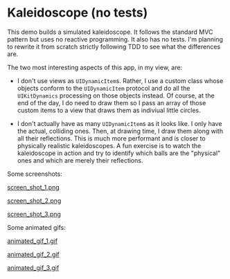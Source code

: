 # Kaleidoscope (no tests)

This demo builds a simulated kaleidoscope. It follows the standard MVC pattern but uses no reactive programming. It also has no tests. I'm planning to rewrite it from scratch strictly following TDD to see what the differences are.

The two most interesting aspects of this app, in my view, are:

- I don't use views as `UIDynamicItem`s. Rather, I use a custom class whose objects conform to the `UIDynamicItem` protocol and do all the `UIKitDynamics` processing on those objects instead. Of course, at the end of the day, I do need to draw them so I pass an array of those custom items to a view that draws them as indiviual little circles.

- I don't actually have as many `UIDynamicItem`s as it looks like. I only have the actual, colliding ones. Then, at drawing time, I draw them along with all their reflections. This is much more performant and is closer to physically realistic kaleidoscopes. A fun exercise is to watch the kaleidoscope in action and try to identify which balls are the "physical" ones and which are merely their reflections.

Some screenshots:

[screen_shot_1.png](https://github.com/novoda/ios-demos/blob/master/Kaleidoscope%20(no%20tests)/screen_shot_1.png)

[screen_shot_2.png](https://github.com/novoda/ios-demos/blob/master/Kaleidoscope%20(no%20tests)/screen_shot_2.png)

[screen_shot_3.png](https://github.com/novoda/ios-demos/blob/master/Kaleidoscope%20(no%20tests)/screen_shot_3.png)

Some animated gifs:

[animated_gif_1.gif](https://github.com/novoda/ios-demos/blob/master/Kaleidoscope%20(no%20tests)/animated_gif_1.gif)

[animated_gif_2.gif](https://github.com/novoda/ios-demos/blob/master/Kaleidoscope%20(no%20tests)/animated_gif_2.gif)

[animated_gif_3.gif](https://github.com/novoda/ios-demos/blob/master/Kaleidoscope%20(no%20tests)/animated_gif_3.gif)

